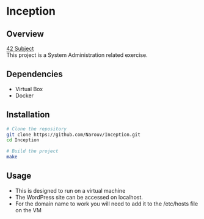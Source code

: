 # Inception

## Overview
[42 Subject](https://cdn.intra.42.fr/pdf/pdf/154985/en.subject.pdf)  
This project is a System Administration related exercise.

## Dependencies
- Virtual Box
- Docker

## Installation
```sh
# Clone the repository
git clone https://github.com/Narouv/Inception.git
cd Inception

# Build the project
make
```

## Usage
- This is designed to run on a virtual machine
- The WordPress site can be accessed on localhost.
- For the domain name to work you will need to add it to the /etc/hosts file on the VM  
